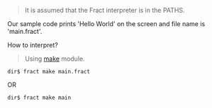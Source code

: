 > It is assumed that the Fract interpreter is in the PATHS.

Our sample code prints 'Hello World' on the screen and file name is 'main.fract'.

How to interpret?

> Using [make](https://github.com/fract-lang/fract/blob/main/docs/interpreter/modules/make.md) module.

```
dir$ fract make main.fract
```
OR
```
dir$ fract make main
```
